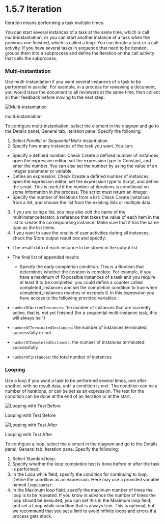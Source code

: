 # 1.5.7 Iteration

Iteration means performing a task multiple times.


You can start several instances of a task at the same time, 
which is call multi-instantiation, or you can start another instance of a task when the previous one finished, which is called a loop.
You can iterate a task or a call activity. If you have several tasks in sequence that need to be iterated, groups them into a subprocess
and define the iteration on the call activity that calls the subprocess.



### Multi-instantiation


Use multi-instantiation if you want several instances of a task to be performed in parallel. For example, in a process for
reviewing a document, you would issue the document to all reviewers at the same time, then collect all their feedback before moving to the next step.


![Multi-instantiation](images/images-6_0/multi_inst.png)

multi-instantiation


To configure multi-instantiation, select the element in the diagram and go to the Details panel, General tab, Iteration pane. Specify the following:


1. Select _Parallel_ or _Sequential_ Multi-instantiation.
2. Specify how many instances of the task you want. You can:
  * Specify a defined number: Check Create a defined number of instances, open the expression editor, set the expression type to Constant, and enter the number. You can also set the number by using the value of an integer parameter or variable.
  * Define an expression: Check Create a defined number of instances, open the expression editor, set the expression type to Script, and define the script. This is useful if the number of iterations is conditional on some information in the process. The script must return an integer.
  * Specify the number of iterations from a list: Check Create instances from a list, and choose the list from the existing lists or multiple data.

3. If you are using a list, you may also edit the name of the multiInstanceIterator, a reference that takes the value of each item in the list to create the corresponding instance. Make sure that it has the same type as the list items.
4. If you want to save the results of user activities during all instances, check the Store output result box and specify:

* The result data of each instance to be stored in the output list
* The final list of appended results
  * Specify the early completion condition. This is a Boolean that determines whether the iteration is complete. For example, if you have a maximum of 10 possible instances of a task and you require at least 8 to be completed, you could define a counter called completed\_instances and set the completion condition to true when completed\_instances reaches or exceeds 8\. 
In this expression you have access to the following provided variables :

* `numberOfActiveInstances`: the number of instances that are currently active, that is, not yet finished (for a sequential multi-instance task, this will always be 1)
* `numberOfTerminatedInstances`: the number of instances terminated, successfully or not
* `numberOfCompletedInstances`: the number of instances terminated successfully
* `numberOfInstances`: the total number of instances







### Looping


Use a loop if you want a task to be performed several times, one after another, with no result data, until a condition is met. The condition can be a number of iterations, or can be set as an expression. The test for the condition can be done at the end of an iteration or at the start.


![Looping with Test Before](images/images-6_0/loop_testBefore.png)

Looping with Test Before

![Looping with Test After](images/images-6_0/loop_testAfter.png)

Looping with Test After


To configure a loop, select the element in the diagram and go to the Details panel, General tab, Iteration pane. Specify the following:


1. Select Standard loop.
2. Specify whether the loop completion test is done before or after the task is performed.
3. In the Loop while field, specify the condition for continuing to loop. Define the condition as an expression. Here may use a provided variable named `loopCounter`.
4. In the Maximum loop field, specify the maximum number of times the loop is to be repeated. 
If you know in advance the number of times the loop should be executed, you can set this
in the Maximum loop field, and set a Loop while condition that is always true.
This is optional, but we recommend that you set a limit to avoid infinite loops and errors if a process gets stuck.